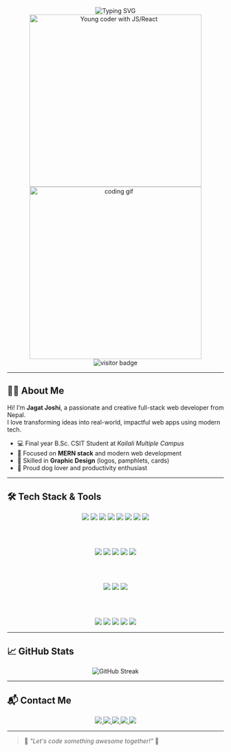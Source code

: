 
<div align="center">

  <img src="https://readme-typing-svg.demolab.com/?lines=Hi!%20I%20am%20Jagat%20Joshi;Aspiring%20Full-Stack%20Developer;B.Sc.CSIT%20Final%20Year%20Student;MERN%20Stack%20Enthusiast;Graphic%20Designer%20&%20CSIT%20Final%20Year%20Student&center=true&width=650&height=45&pause=1000&color=F7931E&vCenter=true" alt="Typing SVG" />
  <br />


<img src="https://cdn.dribbble.com/users/264642/screenshots/14222078/media/b34775f84a6ab89edaf508e5026f538a.gif" width="400" alt="Young coder with JS/React" />

  <img src="https://cdn.dribbble.com/users/1162077/screenshots/3848914/programmer.gif" width="400" alt="coding gif" />
  <div align="center">
  <img src="https://visitor-badge.laobi.icu/badge?page_id=jagatjoshi.readme" alt="visitor badge"/>
</div>
</div>

---

## 👨‍💻 About Me

Hi! I’m **Jagat Joshi**, a passionate and creative full-stack web developer from Nepal.  
I love transforming ideas into real-world, impactful web apps using modern tech.

- 💻 Final year B.Sc. CSIT Student at *Kailali Multiple Campus*
- 🚀 Focused on **MERN stack** and modern web development
- 🎨 Skilled in **Graphic Design** (logos, pamphlets, cards)
- 🐾 Proud dog lover and productivity enthusiast

---

## 🛠️ Tech Stack & Tools

<div align="center">

  <!-- Frontend -->
  <img src="https://img.shields.io/badge/HTML5-E34F26?style=for-the-badge&logo=html5&logoColor=white" />
  <img src="https://img.shields.io/badge/CSS3-1572B6?style=for-the-badge&logo=css3&logoColor=white" />
  <img src="https://img.shields.io/badge/TailwindCSS-06B6D4?style=for-the-badge&logo=tailwind-css&logoColor=white" />
  <img src="https://img.shields.io/badge/Bootstrap-7952B3?style=for-the-badge&logo=bootstrap&logoColor=white" />
  <img src="https://img.shields.io/badge/JavaScript-F7DF1E?style=for-the-badge&logo=javascript&logoColor=black" />
  <img src="https://img.shields.io/badge/React-20232A?style=for-the-badge&logo=react&logoColor=61DAFB" />
  <img src="https://img.shields.io/badge/Next.js-000000?style=for-the-badge&logo=next.js&logoColor=white" />
  <img src="https://img.shields.io/badge/Redux-593D88?style=for-the-badge&logo=redux&logoColor=white" />

  <br /><br />

  <!-- Backend -->
  <img src="https://img.shields.io/badge/Node.js-339933?style=for-the-badge&logo=nodedotjs&logoColor=white" />
  <img src="https://img.shields.io/badge/Express.js-404D59?style=for-the-badge&logo=express&logoColor=white" />
  <img src="https://img.shields.io/badge/MongoDB-47A248?style=for-the-badge&logo=mongodb&logoColor=white" />
  <img src="https://img.shields.io/badge/MySQL-00758F?style=for-the-badge&logo=mysql&logoColor=white" />
  <img src="https://img.shields.io/badge/PHP-777BB4?style=for-the-badge&logo=php&logoColor=white" />

  <br /><br />

  <!-- Programming Languages -->
  <img src="https://img.shields.io/badge/C-00599C?style=for-the-badge&logo=c&logoColor=white" />
  <img src="https://img.shields.io/badge/C++-004482?style=for-the-badge&logo=c%2B%2B&logoColor=white" />
  <img src="https://img.shields.io/badge/Java-ED8B00?style=for-the-badge&logo=java&logoColor=white" />

  <br /><br />

  <!-- Tools -->
  <img src="https://img.shields.io/badge/Postman-FF6C37?style=for-the-badge&logo=postman&logoColor=white" />
  <img src="https://img.shields.io/badge/Cloudinary-3448C5?style=for-the-badge&logo=cloudinary&logoColor=white" />
  <img src="https://img.shields.io/badge/WordPress-21759B?style=for-the-badge&logo=wordpress&logoColor=white" />
  <img src="https://img.shields.io/badge/Git-F05032?style=for-the-badge&logo=git&logoColor=white" />
  <img src="https://img.shields.io/badge/GitHub-181717?style=for-the-badge&logo=github&logoColor=white" />

</div>

---

## 📈 GitHub Stats

<p align="center">
  <img src="https://github-readme-streak-stats.herokuapp.com?user=Jagat05&theme=dark&hide_border=true&date_format=M%20j%5B%2C%20Y%5D" alt="GitHub Streak" />
</p>

---

## 📬 Contact Me

<div align="center">

  <a href="mailto:joshijagaths@gmail.com" target="_blank">
    <img src="https://img.shields.io/badge/Gmail-D14836?style=for-the-badge&logo=gmail&logoColor=white" />
  </a>
  <a href="https://jagatjoshi.com.np" target="_blank">
    <img src="https://img.shields.io/badge/Website-000000?style=for-the-badge&logo=About.me&logoColor=white" />
  </a>
  <a href="https://www.linkedin.com/in/jagatjoshi" target="_blank">
    <img src="https://img.shields.io/badge/LinkedIn-0A66C2?style=for-the-badge&logo=linkedin&logoColor=white" />
  </a>
  <a href="https://twitter.com/jagatjoshi_" target="_blank">
    <img src="https://img.shields.io/badge/Twitter-1DA1F2?style=for-the-badge&logo=twitter&logoColor=white" />
  </a>
  <a href="https://www.youtube.com/@JagatJoshi" target="_blank">
    <img src="https://img.shields.io/badge/YouTube-FF0000?style=for-the-badge&logo=youtube&logoColor=white" />
  </a>

</div>

---



> 💬 *"Let's code something awesome together!"* 🚀

